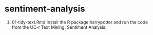 # sentiment-analysis

1. 01-tidy-text.Rmd Install the R package harrypotter and 
run the code from the UC-r Text Mining: Sentiment Analysis.
